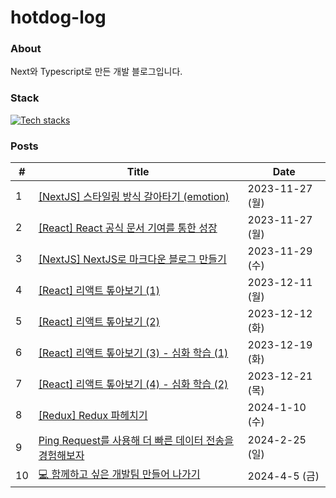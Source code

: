 # hotdog-log

### About
Next와 Typescript로 만든 개발 블로그입니다.

### Stack
[![Tech stacks](https://skillicons.dev/icons?i=ts,nextjs,vercel,emotion)](https://skillicons.dev)

<!-- START_POSTS -->
### Posts
| # | Title | Date |
|---|-------|------|
| 1 | [[NextJS] 스타일링 방식 갈아타기 (emotion)](https://hotjae.com/posts/nextjs-styling-tool) | 2023-11-27 (월) |
| 2 | [[React] React 공식 문서 기여를 통한 성장](https://hotjae.com/posts/contribute-to-react-document) | 2023-11-27 (월) |
| 3 | [[NextJS] NextJS로 마크다운 블로그 만들기](https://hotjae.com/posts/nextjs-markdown-blog) | 2023-11-29 (수) |
| 4 | [[React] 리액트 톺아보기 (1)](https://hotjae.com/posts/react-deep-dive-1) | 2023-12-11 (월) |
| 5 | [[React] 리액트 톺아보기 (2)](https://hotjae.com/posts/react-deep-dive-2) | 2023-12-12 (화) |
| 6 | [[React] 리액트 톺아보기 (3) - 심화 학습 (1)](https://hotjae.com/posts/react-deep-dive-3) | 2023-12-19 (화) |
| 7 | [[React] 리액트 톺아보기 (4) - 심화 학습 (2)](https://hotjae.com/posts/react-deep-dive-4) | 2023-12-21 (목) |
| 8 | [[Redux] Redux 파헤치기](https://hotjae.com/posts/redux-deep-dive) | 2024-1-10 (수) |
| 9 | [Ping Request를 사용해 더 빠른 데이터 전송을 경험해보자](https://hotjae.com/posts/what-is-ping-request) | 2024-2-25 (일) |
| 10 | [💻 함께하고 싶은 개발팀 만들어 나가기](https://hotjae.com/posts/making-good-dev-team) | 2024-4-5 (금) |
<!-- END_POSTS -->